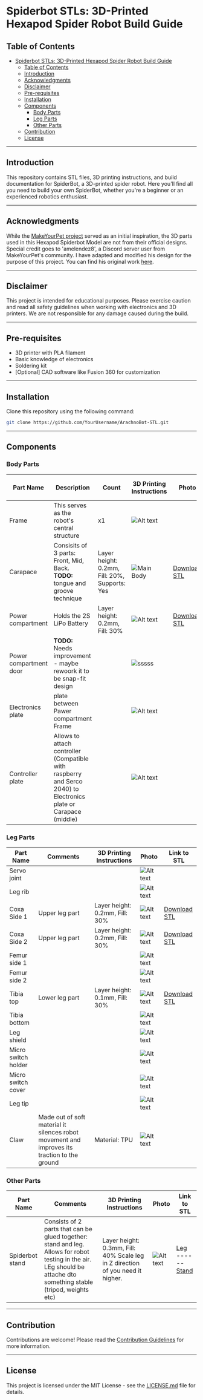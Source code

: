 # Spiderbot STLs: 3D-Printed Hexapod Spider Robot Build Guide

## Table of Contents

- [Spiderbot STLs: 3D-Printed Hexapod Spider Robot Build Guide](#spiderbot-stls-3d-printed-hexapod-spider-robot-build-guide)
  - [Table of Contents](#table-of-contents)
  - [Introduction](#introduction)
  - [Acknowledgments](#acknowledgments)
  - [Disclaimer](#disclaimer)
  - [Pre-requisites](#pre-requisites)
  - [Installation](#installation)
  - [Components](#components)
    - [Body Parts](#body-parts)
    - [Leg Parts](#leg-parts)
    - [Other Parts](#other-parts)
  - [Contribution](#contribution)
  - [License](#license)

---

## Introduction

This repository contains STL files, 3D printing instructions, and build documentation for SpiderBot, a 3D-printed spider robot. Here you'll find all you need to build your own SpiderBot, whether you're a beginner or an experienced robotics enthusiast.

---
## Acknowledgments

While the [MakeYourPet project](https://github.com/makeyourpet/hexapod) served as an initial inspiration, the 3D parts used in this Hexapod Spiderbot Model are not from their official designs. Special credit goes to 'amelendez8', a Discord server user from MakeYourPet's community. I have adapted and modified his design for the purpose of this project. You can find his original work [here](https://github.com/almelnz2005/hexapod).

---
## Disclaimer

This project is intended for educational purposes. Please exercise caution and read all safety guidelines when working with electronics and 3D printers. We are not responsible for any damage caused during the build.

---

## Pre-requisites

- 3D printer with PLA filament
- Basic knowledge of electronics
- Soldering kit
- [Optional] CAD software like Fusion 360 for customization

---

## Installation

Clone this repository using the following command:

```bash
git clone https://github.com/YourUsername/ArachnoBot-STL.git
```

---

## Components

### Body Parts

| Part Name | Description | Count |3D Printing Instructions | Photo | Link to STL |
|-----------|----------|--------|--------------------------|-------|-------------|
| Frame | This serves as the robot's central structure | x1 | ![Alt text](media/frame.png) | |
| Carapace | Consisits of 3 parts: Front, Mid, Back. <br />**TODO:** tongue and groove technique | Layer height: 0.2mm, Fill: 20%, Supports: Yes | ![Main Body](media/new_carapace.png) | [Download STL](./STL/MainBody.stl) |
| Power compartment | Holds the 2S LiPo Battery | Layer height: 0.2mm, Fill: 30% | ![Alt text](media/power_compartment.png)| [Download STL](./STL/BatteryHolder.stl) |
| Power compartment door | **TODO:** Needs improvement - maybe rewoork it to be snap-fit design || ![ sssss](media/power_door.png)|
| Electronics plate | plate between Pawer compartment Frame | | ![Alt text](media/electronics_plate.png) |
| Controller plate | Allows to attach controller (Compatible with raspberry and Serco 2040) to Electronics plate or Carapace (middle) | | ![Alt text](media/controller_plate.png) |

### Leg Parts

| Part Name | Comments | 3D Printing Instructions | Photo | Link to STL |
|-----------|----------|--------------------------|-------|-------------|
|Servo joint|||![Alt text](media/servo_joint.png)|
|Leg rib||| ![Alt text](media/leg_rib.png) |
| Coxa Side 1 | Upper leg part | Layer height: 0.2mm, Fill: 30% | ![Alt text](media/coxa_1.png) | [Download STL](./STL/Femur.stl) |
| Coxa Side 2 | Upper leg part | Layer height: 0.2mm, Fill: 30% | ![Alt text](media/coxa_2.png) | [Download STL](./STL/Femur.stl) |
| Femur side 1 | | | ![Alt text](media/femur_1.png) |
| Femur side 2 | | | ![Alt text](media/femur2.png) |
| Tibia top | Lower leg part | Layer height: 0.1mm, Fill: 30% | ![Alt text](media/tibia_top.png)| [Download STL](./STL/Tibia.stl) |
| Tibia bottom | | | ![Alt text](media/tibia_bottom.png) |
| Leg shield ||| ![Alt text](media/leg_shield.png) |
| Micro switch holder ||| ![Alt text](media/switch_holder.png) |
| Micro switch cover | | | ![Alt text](media/switch_cover.png) |
| Leg tip | | | ![Alt text](media/leg_tip.png) |
| Claw | Made out of soft material it silences robot movement and improves its traction to the ground | Material: TPU | ![Alt text](media/claw.png) |
### Other Parts

| Part Name | Comments | 3D Printing Instructions | Photo | Link to STL |
|-----------|----------|--------------------------|-------|-------------|
| Spiderbot stand | Consists of 2 parts that can be glued together: stand and leg. Allows for robot testing in the air. LEg should be attache dto something stable (tripod, weights etc) | Layer height: 0.3mm, Fill: 40% Scale leg in Z direction of you need it higher. | ![Alt text](media/stand.png)  | [Leg](./STL/ServoMount.stl)<br />------<br /> [Stand](./STL/ServoMount.stl) |

---

## Contribution

Contributions are welcome! Please read the [Contribution Guidelines](CONTRIBUTING.md) for more information.

---

## License

This project is licensed under the MIT License - see the [LICENSE.md](LICENSE.md) file for details.
